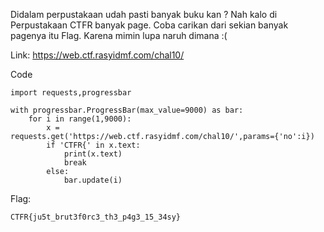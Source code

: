 Didalam perpustakaan udah pasti banyak buku kan ? Nah kalo di Perpustakaan CTFR banyak page. Coba carikan dari sekian banyak pagenya itu Flag. Karena mimin lupa naruh dimana :(

Link: https://web.ctf.rasyidmf.com/chal10/

Code
```
import requests,progressbar

with progressbar.ProgressBar(max_value=9000) as bar:
	for i in range(1,9000):
		x = requests.get('https://web.ctf.rasyidmf.com/chal10/',params={'no':i})
		if 'CTFR{' in x.text:
			print(x.text)
			break
		else:
			bar.update(i)
```

Flag:
```
CTFR{ju5t_brut3f0rc3_th3_p4g3_15_34sy}
```